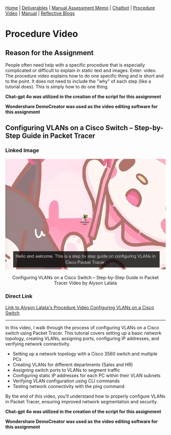 [Home](index.md) | [Deliverables](deliverables.md) | [Manual Assessment Memo](manual_assessment_memo.md) | [Chatbot](chatbot.md) | [Procedure Video](procedure_video.md) | [Manual](manual.md) | [Reflective Blogs](reflective_blogs.md)


# Procedure Video
## Reason for the Assignment
People often need help with a specific procedure that is especially complicated or difficult to explain in static text and images. Enter: video. 
The procedure video explains how to do one specific thing and is short and to the point. It does not need to include the "why" of each step (like a tutorial does). This is simply how to do one thing.

**Chat-gpt 4o was utilized in the creation of the script for this assignment**

**Wondershare DemoCreator was used as the video editing software for this assignment**


## Configuring VLANs on a Cisco Switch – Step-by-Step Guide in Packet Tracer

### Linked Image
[![Configuring VLANs on a Cisco Switch – Step-by-Step Guide in Packet Tracer](VLANscreenshot.png)](https://youtu.be/FxOtBBkZVms)
<p style="text-align:center;">Configuring VLANs on a Cisco Switch – Step-by-Step Guide in Packet Tracer Video by Alyson Lalata</p>

### Direct Link
[Link to Alyson Lalata's Procedure Video Configuring VLANs on a Cisco Switch](https://youtu.be/FxOtBBkZVms)

---

In this video, I walk through the process of configuring VLANs on a Cisco switch using Packet Tracer. This tutorial covers setting up a basic network topology, creating VLANs, assigning ports, configuring IP addresses, and verifying network connectivity.

- Setting up a network topology with a Cisco 3560 switch and multiple PCs
- Creating VLANs for different departments (Sales and HR)
- Assigning switch ports to VLANs to segment traffic
- Configuring static IP addresses for each PC within their VLAN subnets
- Verifying VLAN configuration using CLI commands
- Testing network connectivity with the ping command

By the end of this video, you’ll understand how to properly configure VLANs in Packet Tracer, ensuring improved network segmentation and security. 

**Chat-gpt 4o was utilized in the creation of the script for this assignment**

**Wondershare DemoCreator was used as the video editing software for this assignment**



